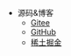<!-- - 专栏

  - [微服务「Nacos」](https://www.zhihu.com/column/c_1488183624659300352)
  - [微服务「Admin」](https://www.zhihu.com/column/c_1489264713041608705)
  - [微服务「Gateway」](https://www.zhihu.com/column/c_1490069341529538560)
  - [微服务「Sentinel」](https://www.zhihu.com/column/c_1490415514178875393)
  - [更多专栏](https://www.zhihu.com/people/syx-1009/columns) -->

- 源码&博客
  - [Gitee](https://gitee.com/wusaisai533/)
  - [GitHub](https://github.com/533wusaisai/)
  - [稀土掘金](https://juejin.cn/user/501033035640062)
